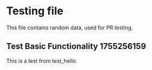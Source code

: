 # Testing file

This file contains random data, used for PR testing.


## Test Basic Functionality 1755256159

This is a test from test_hello.

